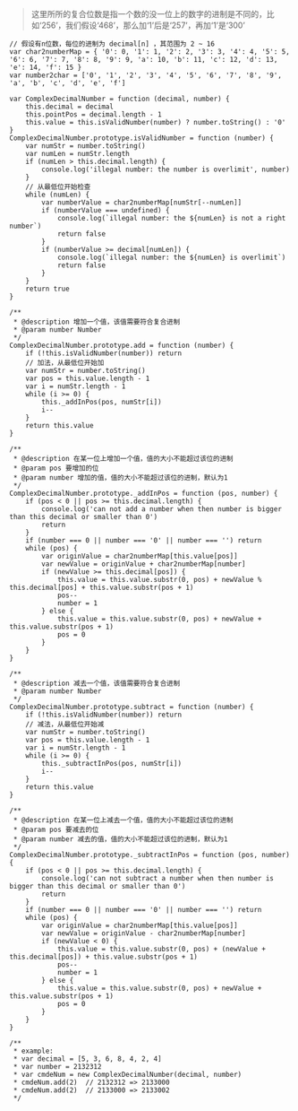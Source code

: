 > 这里所所的复合位数是指一个数的没一位上的数字的进制是不同的，比如‘256’，我们假设‘468’，那么加‘1’后是‘257’，再加‘1’是‘300’
<pre><code>// 假设有n位数，每位的进制为 decimal[n] ，其范围为 2 ~ 16
var char2numberMap = { '0': 0, '1': 1, '2': 2, '3': 3, '4': 4, '5': 5, '6': 6, '7': 7, '8': 8, '9': 9, 'a': 10, 'b': 11, 'c': 12, 'd': 13, 'e': 14, 'f': 15 }
var number2char = ['0', '1', '2', '3', '4', '5', '6', '7', '8', '9', 'a', 'b', 'c', 'd', 'e', 'f']

var ComplexDecimalNumber = function (decimal, number) {
    this.decimal = decimal
    this.pointPos = decimal.length - 1
    this.value = this.isValidNumber(number) ? number.toString() : '0'
}
ComplexDecimalNumber.prototype.isValidNumber = function (number) {
    var numStr = number.toString()
    var numLen = numStr.length
    if (numLen > this.decimal.length) {
        console.log('illegal number: the number is overlimit', number)
    }
    // 从最低位开始检查
    while (numLen) {
        var numberValue = char2numberMap[numStr[--numLen]]
        if (numberValue === undefined) {
            console.log(`illegal number: the ${numLen} is not a right number`)
            return false
        }
        if (numberValue >= decimal[numLen]) {
            console.log(`illegal number: the ${numLen} is overlimit`)
            return false
        }
    }
    return true
}

/**
 * @description 增加一个值，该值需要符合复合进制
 * @param number Number
 */
ComplexDecimalNumber.prototype.add = function (number) {
    if (!this.isValidNumber(number)) return
    // 加法，从最低位开始加
    var numStr = number.toString()
    var pos = this.value.length - 1
    var i = numStr.length - 1
    while (i >= 0) {
        this._addInPos(pos, numStr[i])
        i--
    }
    return this.value
}

/**
 * @description 在某一位上增加一个值，值的大小不能超过该位的进制
 * @param pos 要增加的位
 * @param number 增加的值，值的大小不能超过该位的进制，默认为1
 */
ComplexDecimalNumber.prototype._addInPos = function (pos, number) {
    if (pos < 0 || pos >= this.decimal.length) {
        console.log('can not add a number when then number is bigger than this decimal or smaller than 0')
        return
    }
    if (number === 0 || number === '0' || number === '') return
    while (pos) {
        var originValue = char2numberMap[this.value[pos]]
        var newValue = originValue + char2numberMap[number]
        if (newValue >= this.decimal[pos]) {
            this.value = this.value.substr(0, pos) + newValue % this.decimal[pos] + this.value.substr(pos + 1) 
            pos--
            number = 1
        } else {
            this.value = this.value.substr(0, pos) + newValue + this.value.substr(pos + 1)
            pos = 0
        }
    }
}

/**
 * @description 减去一个值，该值需要符合复合进制
 * @param number Number
 */
ComplexDecimalNumber.prototype.subtract = function (number) {
    if (!this.isValidNumber(number)) return
    // 减法，从最低位开始减
    var numStr = number.toString()
    var pos = this.value.length - 1
    var i = numStr.length - 1
    while (i >= 0) {
        this._subtractInPos(pos, numStr[i])
        i--
    }
    return this.value
}

/**
 * @description 在某一位上减去一个值，值的大小不能超过该位的进制
 * @param pos 要减去的位
 * @param number 减去的值，值的大小不能超过该位的进制，默认为1
 */
ComplexDecimalNumber.prototype._subtractInPos = function (pos, number) {
    if (pos < 0 || pos >= this.decimal.length) {
        console.log('can not subtract a number when then number is bigger than this decimal or smaller than 0')
        return
    }
    if (number === 0 || number === '0' || number === '') return
    while (pos) {
        var originValue = char2numberMap[this.value[pos]]
        var newValue = originValue - char2numberMap[number]
        if (newValue < 0) {
            this.value = this.value.substr(0, pos) + (newValue + this.decimal[pos]) + this.value.substr(pos + 1) 
            pos--
            number = 1
        } else {
            this.value = this.value.substr(0, pos) + newValue + this.value.substr(pos + 1)
            pos = 0
        }
    }
}

/**
 * example: 
 * var decimal = [5, 3, 6, 8, 4, 2, 4]
 * var number = 2132312
 * var cmdeNum = new ComplexDecimalNumber(decimal, number)
 * cmdeNum.add(2)  // 2132312 => 2133000
 * cmdeNum.add(2)  // 2133000 => 2133002
 */
</code></pre>
